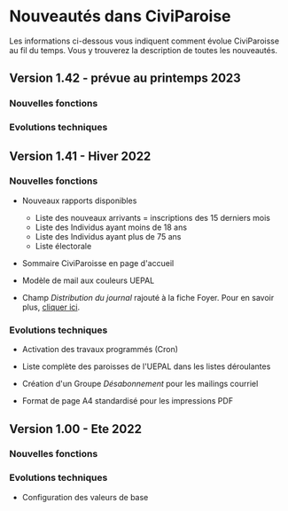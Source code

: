 # Nouveautés dans CiviParoise

Les informations ci-dessous vous indiquent comment évolue CiviParoisse au fil du temps. Vous y trouverez la description de toutes les nouveautés.

## Version 1.42 - prévue au printemps 2023

### Nouvelles fonctions

### Evolutions techniques

## Version 1.41 - Hiver 2022

### Nouvelles fonctions

* Nouveaux rapports disponibles
   * Liste des nouveaux arrivants = inscriptions des 15 derniers mois
   * Liste des Individus ayant moins de 18 ans
   * Liste des Individus ayant plus de 75 ans
   * Liste électorale

* Sommaire CiviParoisse en page d'accueil

* Modèle de mail aux couleurs UEPAL

* Champ *Distribution du journal* rajouté à la fiche Foyer. Pour en savoir plus, [cliquer ici](9_gestion_base_donnees.md).

### Evolutions techniques

* Activation des travaux programmés (Cron)

* Liste complète des paroisses de l'UEPAL dans les listes déroulantes

* Création d'un Groupe *Désabonnement* pour les mailings courriel

* Format de page A4 standardisé pour les impressions PDF


## Version 1.00 - Ete 2022

### Nouvelles fonctions

### Evolutions techniques

* Configuration des valeurs de base 
